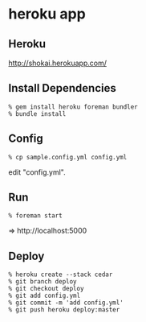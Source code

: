 heroku app
==========

Heroku
------
http://shokai.herokuapp.com/


Install Dependencies
--------------------

    % gem install heroku foreman bundler
    % bundle install


Config
------

    % cp sample.config.yml config.yml

edit "config.yml".


Run
---

    % foreman start

=> http://localhost:5000


Deploy
------

    % heroku create --stack cedar
    % git branch deploy
    % git checkout deploy
    % git add config.yml
    % git commit -m 'add config.yml'
    % git push heroku deploy:master
